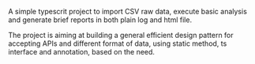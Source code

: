 A simple typescrit project to import CSV raw data, execute basic analysis and generate brief reports in both plain log and html file.

The project is aiming at building a general efficient design pattern for accepting APIs and different format of data, using static method, ts interface and annotation, based on the need.
